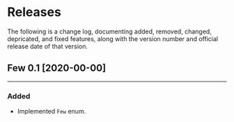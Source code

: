 
# Releases

The following is a change log, documenting added, removed, changed, depricated, and fixed features, along with the version number and official release date of that version.


## Few 0.1  [2020-00-00]
----------------------------------------------------

### Added
+ Implemented `Few` enum.
